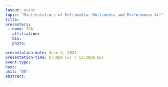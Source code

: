 ```yaml
---
layout: event
topic: "Manifestations of Multimedia: Multimedia and Performance Art"
title: 
presenters:
 - name: TBA
   affiliation: 
   bio: 
   photo: 

presentation-date: June 2, 2021
presentation-time: 6:30pm CET / 12:30pm EST
event-type: 
host: 
unit: "08"
abstract: 
---
```

